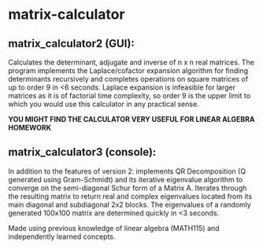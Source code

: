 # matrix-calculator

## matrix_calculator2 (GUI):
Calculates the determinant, adjugate and inverse of n x n real matrices. The program implements the Laplace/cofactor expansion algorithm for finding determinants recursively and completes operations on square matrices of up to order 9 in &lt;6 seconds. Laplace expansion is infeasible for larger matrices as it is of factorial time complexity, so order 9 is the upper limit to which you would use this calculator in any practical sense.

**YOU MIGHT FIND THE CALCULATOR VERY USEFUL FOR LINEAR ALGEBRA HOMEWORK**

## matrix_calculator3 (console):
In addition to the features of version 2: implements QR Decomposition (Q generated using Gram-Schmidt) and its iterative eigenvalue algorithm to converge on the semi-diagonal Schur form of a Matrix A. Iterates through the resulting matrix to return real and complex eigenvalues located from its main diagonal and subdiagonal 2x2 blocks. The eigenvalues of a randomly generated 100x100 matrix are determined quickly in <3 seconds.

Made using previous knowledge of linear algebra (MATH115) and independently learned concepts.
